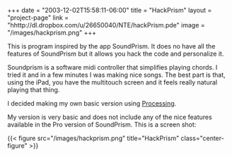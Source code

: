+++
date = "2003-12-02T15:58:11-06:00"
title = "HackPrism"
layout = "project-page"
link = "hhttp://dl.dropbox.com/u/26650040/NTE/hackPrism.pde"
image = "/images/hackprism.png"
+++

This is program inspired by the app SoundPrism. It does no have all the features of SoundPrism but it allows you hack the code and personalize it.

<!--more-->

Soundprism is a software midi controller that simplifies playing chords. I tried it and in a few minutes I was making nice songs. The best part is that, using the iPad, you have the multitouch screen and it feels really natural playing that thing.

I decided making my own basic version using [Processing](https://processing.org).

My version is very basic and does not include any of the nice features available in the Pro version of SoundPrism. This is a screen shot:

{{< figure src="/images/hackprism.png" title="HackPrism" class="center-figure" >}}
